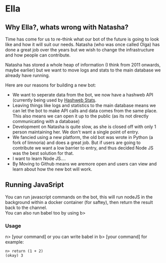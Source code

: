 Ella
========

Why Ella?, whats wrong with Natasha?
------
Time has come for us to re-think what our bot of the future is going to look like and how it will suit our needs.
Natasha (who was once called Olga) has done a great job over the years but we wish to change the infrastructure and how people can contribute.

Natasha has stored a whole heap of information (I think from 2011 onwards, maybe earlier) but we want to move logs and stats to the main database we already have running.

Here are our reasons for building a new bot:

* We want to seperate data from the bot, we now have a hashweb API (currently being used by [Hashweb Stats](http://stats.hashweb.org).
* Leaving things like logs and statistics to the main database means we can let the bot to make API calls and data comes from the same place. This also means we can open it up to the public (as its not directly communicating with a database)
* Development on Natasha is quite slow, as she is closed off with only 1 person maintaining her.  We don't want a single point of entry.
* We fancied using a new platform, the old bot was wrote in Python (a fork of limnoria) and does a great job. But if users are going to contribute we want a low barrier to entry, and thus decided Node JS was the best solution for that.
* I want to learn Node JS....
* By Moving to Github means we aremore open and users can view and learn about how the new bot will work.
    
## Running JavaSript
You can run javascript commands on the bot, this will run nodeJS in the background within a docker container (for saftey), then return the result back to the channel.   
You can also run babel too by using b>   
### Usage
n> [your command] or you can write babel in b> [your command]
for example:
```
n> return (1 + 2)
(okay) 3